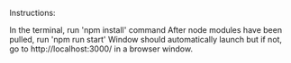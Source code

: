 Instructions:

In the terminal, run 'npm install' command
After node modules have been pulled, run 'npm run start'
Window should automatically launch but if not, go to http://localhost:3000/ in a browser window.